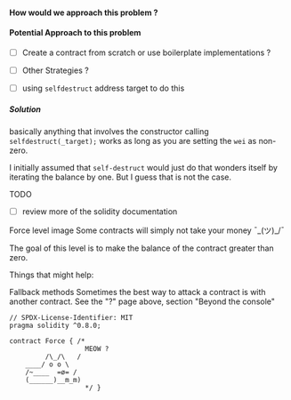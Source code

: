 

#### How would we approach this problem ? 




#### Potential Approach to this problem 

- [ ] Create a contract from scratch or use boilerplate implementations ? 
- [ ] Other Strategies ? 
- [ ] using `selfdestruct` address target to do this



##### Solution

basically anything that involves the constructor calling `selfdestruct(_target);` works as long as you are setting the `wei` as non-zero. 

I initially assumed that `self-destruct` would just do that wonders itself by iterating the balance by one. But I guess that is not the case. 


TODO 
- [ ] review more of the solidity documentation 



Force level  image
Some contracts will simply not take your money ¯\_(ツ)_/¯

The goal of this level is to make the balance of the contract greater than zero.

  Things that might help:

Fallback methods
Sometimes the best way to attack a contract is with another contract.
See the "?" page above, section "Beyond the console"

```
// SPDX-License-Identifier: MIT
pragma solidity ^0.8.0;

contract Force { /*
                   MEOW ?
         /\_/\   /
    ____/ o o \
    /~____  =ø= /
    (______)__m_m)
                   */ }

                   

```